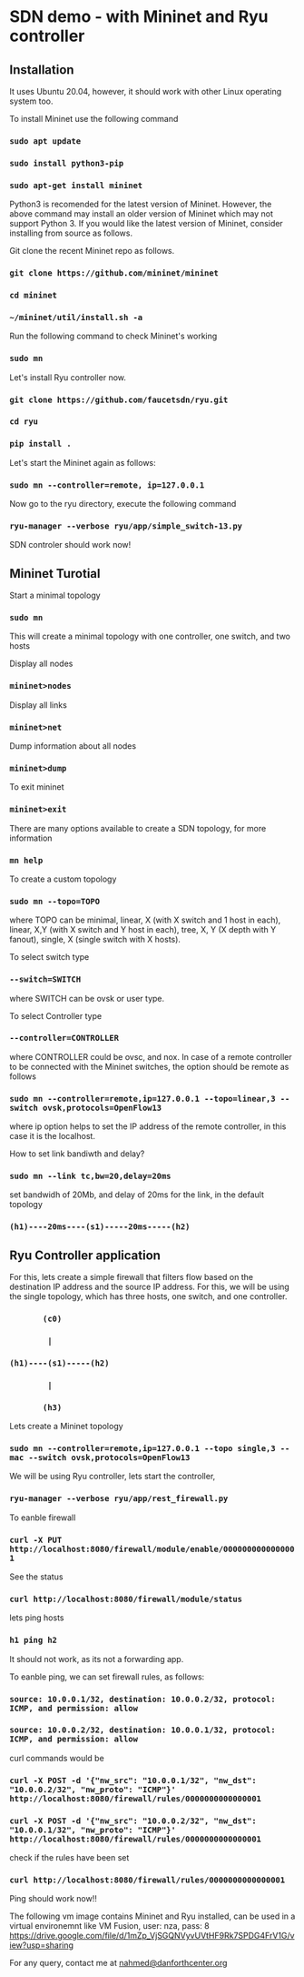 # SDN demo - with Mininet and Ryu controller
## Installation
It uses Ubuntu 20.04, however, it should work with other Linux operating system too. 

To install Mininet use the following command
### `sudo apt update`
### `sudo install python3-pip`
### `sudo apt-get install mininet`

Python3 is recomended for the latest version of Mininet.  However, the above command may install an older version of Mininet which may not support Python 3. If you would like the latest version of Mininet, consider installing from source as follows. 

Git clone the recent Mininet repo as follows.

### `git clone https://github.com/mininet/mininet`
### `cd mininet`
### `~/mininet/util/install.sh -a`

Run the following command to check Mininet's working

### `sudo mn`

Let's install Ryu controller now.

### `git clone https://github.com/faucetsdn/ryu.git`
### `cd ryu`
### `pip install .`

Let's start the Mininet again as follows:

### `sudo mn --controller=remote, ip=127.0.0.1`

Now go to the ryu directory, execute the following command

### `ryu-manager --verbose ryu/app/simple_switch-13.py`

SDN controler should work now!


## Mininet Turotial

Start a minimal topology
### `sudo mn`

This will create a minimal topology with one controller, one switch, and two hosts

Display all nodes
### `mininet>nodes`
Display all links
### `mininet>net`
Dump information about all nodes
### `mininet>dump`
To exit mininet
### `mininet>exit`

There are many options available to create a SDN topology, for more information 
### `mn help`

To create a custom topology

### `sudo mn --topo=TOPO`

where TOPO can be minimal, linear, X (with X switch and 1 host in each), linear, X,Y (with X switch and Y host in each), tree, X, Y (X depth with Y fanout), single, X (single switch with X hosts). 

To select switch type
### `--switch=SWITCH`

where SWITCH can be ovsk or user type.

To select Controller type
### `--controller=CONTROLLER`

where CONTROLLER could be ovsc, and nox. In case of a remote controller to be connected with the Mininet switches, the option should be remote as follows

### `sudo mn --controller=remote,ip=127.0.0.1 --topo=linear,3 --switch ovsk,protocols=OpenFlow13`


where ip option helps to set the IP address of the remote controller, in this case it is the localhost.


How to set link bandiwth and delay?
### `sudo mn --link tc,bw=20,delay=20ms`

set bandwidh of 20Mb, and delay of 20ms for the link, in the default topology

### `(h1)----20ms----(s1)-----20ms-----(h2)`

## Ryu Controller application
For this, lets create a simple firewall that filters flow based on the destination IP address and the source IP address. For this, we will be using the single topology, which has three hosts, one switch, and one controller.

 
### `       (c0)`
### `        |`
### `(h1)----(s1)-----(h2)`
### `        |`
### `       (h3)`
 
Lets create a Mininet topology
### `sudo mn --controller=remote,ip=127.0.0.1 --topo single,3 --mac --switch ovsk,protocols=OpenFlow13`


We will be using Ryu controller, lets start the controller,
### `ryu-manager --verbose ryu/app/rest_firewall.py`

To eanble firewall

### `curl -X PUT http://localhost:8080/firewall/module/enable/0000000000000001`

See the status

### `curl http://localhost:8080/firewall/module/status`

lets ping hosts
### `h1 ping h2`
It should not work, as its not a forwarding app.

To eanble ping, we can set firewall rules, as follows:

### `source: 10.0.0.1/32, destination: 10.0.0.2/32, protocol: ICMP, and permission: allow`
### `source: 10.0.0.2/32, destination: 10.0.0.1/32, protocol: ICMP, and permission: allow`

curl commands would be

### `curl -X POST -d '{"nw_src": "10.0.0.1/32", "nw_dst": "10.0.0.2/32", "nw_proto": "ICMP"}' http://localhost:8080/firewall/rules/0000000000000001`
### `curl -X POST -d '{"nw_src": "10.0.0.2/32", "nw_dst": "10.0.0.1/32", "nw_proto": "ICMP"}' http://localhost:8080/firewall/rules/0000000000000001`

check if the rules have been set

### `curl http://localhost:8080/firewall/rules/0000000000000001`

Ping should work now!!

The following vm image contains Mininet and Ryu installed, can be used in a virtual environemnt like VM Fusion, 
user: nza, pass: 8
https://drive.google.com/file/d/1mZp_VjSGQNVyvUVtHF9Rk7SPDG4FrV1G/view?usp=sharing

For any query, contact me at nahmed@danforthcenter.org
